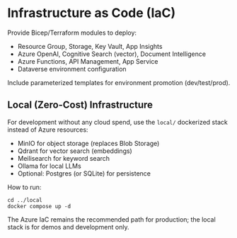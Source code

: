 # Infrastructure as Code (IaC)

Provide Bicep/Terraform modules to deploy:
- Resource Group, Storage, Key Vault, App Insights
- Azure OpenAI, Cognitive Search (vector), Document Intelligence
- Azure Functions, API Management, App Service
- Dataverse environment configuration

Include parameterized templates for environment promotion (dev/test/prod).

## Local (Zero-Cost) Infrastructure
For development without any cloud spend, use the `local/` dockerized stack instead of Azure resources:

- MinIO for object storage (replaces Blob Storage)
- Qdrant for vector search (embeddings)
- Meilisearch for keyword search
- Ollama for local LLMs
- Optional: Postgres (or SQLite) for persistence

How to run:
```
cd ../local
docker compose up -d
```

The Azure IaC remains the recommended path for production; the local stack is for demos and development only.